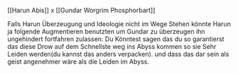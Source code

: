 [[Harun Abis]] x [[Gundar Worgrim Phosphorbart]]


Falls Harun Überzeugung und Ideologie nicht im Wege Stehen könnte Harun ja folgende Augmentieren benutzten um Gundar zu überzeugen ihn ungehindert fortfahren zulassen:
Du Könntest sagen das du so garantierst das diese Drow auf dem Schnellste weg ins Abyss kommen so sie Sehr Leiden werden(du kannst das anders verpacken). und dass das dar sein als geist angenehmer wäre als die Leiden im Abyss.